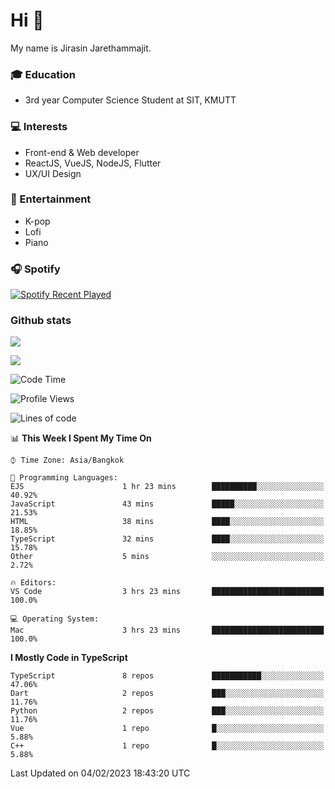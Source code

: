 # Hi 👋
My name is Jirasin Jarethammajit. 
### 🎓 Education
- 3rd year Computer Science Student at SIT, KMUTT
### 💻 Interests
- Front-end & Web developer
- ReactJS, VueJS, NodeJS, Flutter
- UX/UI Design
### 🎵 Entertainment
- K-pop
- Lofi
- Piano
### 🎧 Spotify
[![Spotify Recent Played](https://spotify-recently-played-readme.vercel.app/api?user=21xjchjcwtzuuwvp2l56ldaoi&width=600)](https://open.spotify.com/user/21xjchjcwtzuuwvp2l56ldaoi)

### Github stats
[![](https://github-readme-stats.vercel.app/api/top-langs/?username=jirasin02&layout=compact&theme=nightowl)]()

[![](https://github-readme-stats.vercel.app/api?username=jirasin02&show_icons=true&theme=nightowl)]()

<!--START_SECTION:waka-->
![Code Time](http://img.shields.io/badge/Code%20Time-220%20hrs%205%20mins-blue)

![Profile Views](http://img.shields.io/badge/Profile%20Views-1-blue)

![Lines of code](https://img.shields.io/badge/From%20Hello%20World%20I%27ve%20Written-86%20Thousand%20lines%20of%20code-blue)

📊 **This Week I Spent My Time On** 

```text
⌚︎ Time Zone: Asia/Bangkok

💬 Programming Languages: 
EJS                      1 hr 23 mins        ██████████░░░░░░░░░░░░░░░   40.92% 
JavaScript               43 mins             █████░░░░░░░░░░░░░░░░░░░░   21.53% 
HTML                     38 mins             ████░░░░░░░░░░░░░░░░░░░░░   18.85% 
TypeScript               32 mins             ████░░░░░░░░░░░░░░░░░░░░░   15.78% 
Other                    5 mins              ░░░░░░░░░░░░░░░░░░░░░░░░░   2.72%

🔥 Editors: 
VS Code                  3 hrs 23 mins       █████████████████████████   100.0%

💻 Operating System: 
Mac                      3 hrs 23 mins       █████████████████████████   100.0%

```

**I Mostly Code in TypeScript** 

```text
TypeScript               8 repos             ███████████░░░░░░░░░░░░░░   47.06% 
Dart                     2 repos             ███░░░░░░░░░░░░░░░░░░░░░░   11.76% 
Python                   2 repos             ███░░░░░░░░░░░░░░░░░░░░░░   11.76% 
Vue                      1 repo              █░░░░░░░░░░░░░░░░░░░░░░░░   5.88% 
C++                      1 repo              █░░░░░░░░░░░░░░░░░░░░░░░░   5.88%

```



 Last Updated on 04/02/2023 18:43:20 UTC
<!--END_SECTION:waka-->

